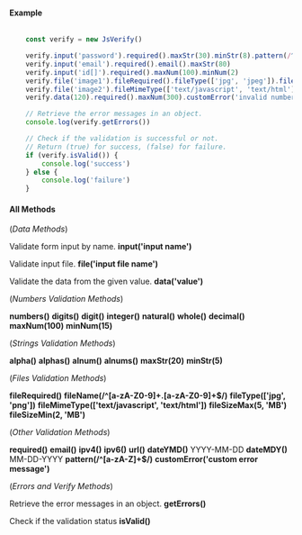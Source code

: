 #### Example

```javascript

	const verify = new JsVerify()

	verify.input('password').required().maxStr(30).minStr(8).pattern(/^[a-zA-Z0-9]+$/)
	verify.input('email').required().email().maxStr(80)
	verify.input('id[]').required().maxNum(100).minNum(2)
	verify.file('image1').fileRequired().fileType(['jpg', 'jpeg']).fileSizeMax(5, 'MB')
	verify.file('image2').fileMimeType(['text/javascript', 'text/html']).fileName(/^[a-zA-Z0-9]+\.[a-zA-Z0-9]+$/)
	verify.data(120).required().maxNum(300).customError('invalid number')

	// Retrieve the error messages in an object.
	console.log(verify.getErrors())

	// Check if the validation is successful or not.
	// Return (true) for success, (false) for failure.
	if (verify.isValid()) {
		console.log('success')
	} else {
		console.log('failure')
	}
```

#### All Methods

(_Data Methods_)

Validate form input by name.
**input('input name')**

Validate input file.
**file('input file name')**

Validate the data from the given value.
**data('value')**

(_Numbers Validation Methods_)

**numbers()**
**digits()**
**digit()**
**integer()**
**natural()**
**whole()**
**decimal()**
**maxNum(100)**
**minNum(15)**

(_Strings Validation Methods_)

**alpha()**
**alphas()**
**alnum()**
**alnums()**
**maxStr(20)**
**minStr(5)**

(_Files Validation Methods_)

**fileRequired()**
**fileName(/^[a-zA-Z0-9]+\.[a-zA-Z0-9]+$/)**
**fileType(['jpg', 'png'])**
**fileMimeType(['text/javascript', 'text/html'])**
**fileSizeMax(5, 'MB')**
**fileSizeMin(2, 'MB')**

(_Other Validation Methods_)

**required()**
**email()**
**ipv4()**
**ipv6()**
**url()**
**dateYMD()** YYYY-MM-DD
**dateMDY()** MM-DD-YYYY
**pattern(/^[a-zA-Z]+$/)**
**customError('custom error message')**

(_Errors and Verify Methods_)

Retrieve the error messages in an object.
**getErrors()**

Check if the validation status
**isValid()**
